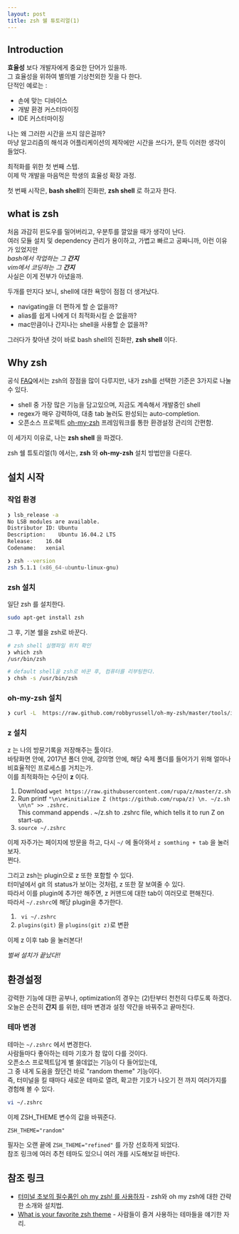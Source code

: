 ```yaml
---
layout: post
title: zsh 쉘 튜토리얼(1)
---
```


## Introduction

**효율성** 보다 개발자에게 중요한 단어가 있을까. <br>
그 효율성을 위하여 별의별 기상천외한 짓을 다 한다. <br>
단적인 예로는 :
* 손에 맞는 디바이스
* 개발 환경 커스터마이징
* IDE 커스터마이징

나는 왜 그러한 시간을 쓰지 않은걸까? <br>
 마냥 알고리즘의 해석과 어플리케이션의 제작에만 시간을 쓰다가, 문득 이러한 생각이 들었다. <br>

최적화를 위한 첫 번째 스텝. <br>
이제 막 개발을 마음먹은 학생의 효율성 확장 과정. <br>

첫 번째 시작은, **bash shell**의 진화판, **zsh shell** 로 하고자 한다.

## what is zsh

처음 과감히 윈도우를 밀어버리고, 우분투를 깔았을 때가 생각이 난다. <br>
여러 모듈 설치 및 dependency 관리가 용이하고, 가볍고 빠르고 공짜니까, 이런 이유가 있었지만 <br>
*bash에서 작업하는 그 **간지** <br>*
*vim에서 코딩하는 그 **간지** <br>*
사실은 이게 전부가 아녔을까. <br>

두개를 만지다 보니, shell에 대한 욕망이 점점 더 생겨났다. <br>
* navigating을 더 편하게 할 순 없을까? <br>
* alias를 쉽게 나에게 더 최적화시킬 순 없을까? <br>
* mac만큼이나 간지나는 shell을 사용할 순 없을까? <br>

그러다가 찾아낸 것이 바로 bash shell의 진화판, **zsh shell** 이다. <br>

## Why zsh

공식 [FAQ](http://zsh.sourceforge.net/FAQ/zshfaq01.html#l4)에서는 zsh의 장점을 많이 다루지만, 내가 zsh를 선택한 기준은 3가지로 나눌 수 있다. <br>
* shell 중 가장 많은 기능을 담고있으며, 지금도 계속해서 개발중인 shell
* regex가 매우 강력하여, 대충 tab 눌러도 완성되는 auto-completion.
* 오픈소스 프로젝트 [oh-my-zsh](https://github.com/robbyrussell/oh-my-zsh) 프레임워크를 통한 환경설정 관리의 간편함. <br>

이 세가지 이유로, 나는 **zsh shell** 을 파겠다. <br>

zsh 쉘 튜토리얼(1) 에서는, **zsh** 와 **oh-my-zsh** 설치 방법만을 다룬다. <br>

## 설치 시작

### 작업 환경
```zsh  
❯ lsb_release -a
No LSB modules are available.
Distributor ID:	Ubuntu
Description:	Ubuntu 16.04.2 LTS
Release:	16.04
Codename:	xenial
```
```zsh
❯ zsh --version
zsh 5.1.1 (x86_64-ubuntu-linux-gnu)
```

### zsh 설치
일단 zsh 를 설치한다.
``` zsh
sudo apt-get install zsh
```
그 후, 기본 쉘을 zsh로 바꾼다.
``` zsh
# zsh shell 실행파일 위치 확인
❯ which zsh
/usr/bin/zsh

# default shell을 zsh로 바꾼 후, 컴퓨터를 리부팅한다.
❯ chsh -s /usr/bin/zsh
```

### oh-my-zsh 설치
```zsh
❯ curl -L  https://raw.github.com/robbyrussell/oh-my-zsh/master/tools/install.sh | sh
```

### z 설치
z 는 나의 방문기록을 저장해주는 툴이다. <br>
바탕화면 안에, 2017년 폴더 안에, 강의명 안에, 해당 숙제 폴더를 들어가기 위해 얼마나 비효율적인 프로세스를 거치는가. <br>
이를 최적화하는 수단이 **z** 이다. <br>


1. Download ```wget https://raw.githubusercontent.com/rupa/z/master/z.sh```
2. Run printf ```"\n\n#initialize Z (https://github.com/rupa/z) \n. ~/z.sh \n\n" >> .zshrc.``` <br>
 This command appends . ~/z.sh to .zshrc file, which tells it to run Z on start-up.
3. ```source ~/.zshrc```

이제 자주가는 페이지에 방문을 하고, 다시 ```~/``` 에 돌아와서 ```z somthing + tab``` 을 눌러보자. <br>
쩐다.

그리고 zsh는 plugin으로 z 또한 포함할 수 있다. <br>
터미널에서 git 의 status가 보이는 것처럼, z 또한 잘 보여줄 수 있다. <br>
따라서 이를 plugin에 추가만 해주면, z 커맨드에 대한 tab이 여러모로 편해진다. <br>
따라서 ```~/.zshrc```에 해당 plugin을 추가한다. <br>
1. ``` vi ~/.zshrc```
2. ```plugins(git)``` 을 ```plugins(git z)```로 변환

이제 z 이후 tab 을 눌러본다!


*벌써 설치가 끝났다!!*

## 환경설정

강력한 기능에 대한 공부나, optimization의 경우는 (2)탄부터 천천히 다루도록 하겠다. <br>
오늘은 순전히 **간지** 를 위한, 테마 변경과 설정 약간을 바꿔주고 끝마친다. <br>

### 테마 변경
테마는 ```~/.zshrc``` 에서 변경한다. <br>
사람들마다 좋아하는 테마 기호가 참 많이 다를 것이다. <br>
오픈소스 프로젝트답게 별 쓸데없는 기능이 다 들어있는데, <br>
그 중 내게 도움을 줬던건 바로 "random theme" 기능이다. <br>
즉, 터미널을 킬 때마다 새로운 테마로 열려, 확고한 기호가 나오기 전 까지 여러가지를 경험해 볼 수 있다. <br>
```zsh
vi ~/.zshrc
```
이제 ZSH_THEME 변수의 값을 바꿔준다.
```vim
ZSH_THEME="random"
```
필자는 오랜 끝에 ```ZSH_THEME="refined"``` 를 가장 선호하게 되었다. <br>
참조 링크에 여러 추천 테마도 있으니 여러 개를 시도해보길 바란다.

## 참조 링크

* [터미널 초보의 필수품인 oh my zsh! 를 사용하자](https://nolboo.kim/blog/2015/08/21/oh-my-zsh/) - zsh와 oh my zsh에 대한 간략한 소개와 설치법. <br>
* [What is your favorite zsh theme](https://www.quora.com/What-is-your-favorite-oh-my-zsh-theme) - 사람들이 즐겨 사용하는 테마들을 얘기한 자리.
